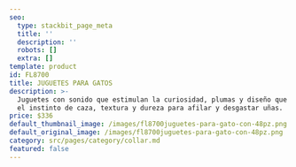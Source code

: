 ```yaml
---
seo:
  type: stackbit_page_meta
  title: ''
  description: ''
  robots: []
  extra: []
template: product
id: FL8700
title: JUGUETES PARA GATOS
description: >-
  Juguetes con sonido que estimulan la curiosidad, plumas y diseño que satisface
  el instinto de caza, textura y dureza para afilar y desgastar uñas.
price: $336
default_thumbnail_image: /images/fl8700juguetes-para-gato-con-48pz.png
default_original_image: /images/fl8700juguetes-para-gato-con-48pz.png
category: src/pages/category/collar.md
featured: false
---
```

